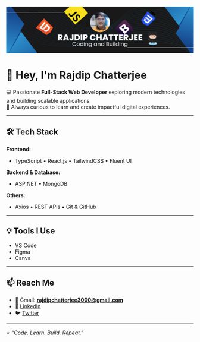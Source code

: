 ![Design and Development](https://github.com/RajdipChatterjee/RajdipChatterjee/blob/main/images/Profile%20Banner%20image.png?raw=true)

# 👋 Hey, I'm Rajdip Chatterjee  

💻 Passionate **Full-Stack Web Developer** exploring modern technologies and building scalable applications.  
🚀 Always curious to learn and create impactful digital experiences.  

---

## 🛠️ Tech Stack  

**Frontend:**  
- TypeScript • React.js • TailwindCSS • Fluent UI  

**Backend & Database:**  
- ASP.NET • MongoDB  

**Others:**  
- Axios • REST APIs • Git & GitHub  

---

## 💡 Tools I Use  
- VS Code  
- Figma  
- Canva  

---

## 📫 Reach Me  
- 📧 Gmail: **rajdipchatterjee3000@gmail.com**  
- 💼 [LinkedIn](https://www.linkedin.com/in/rajdip-chatterjee-612b73232/)  
- 🐦 [Twitter](https://twitter.com/Rajdip3000)  

---

⭐️ *“Code. Learn. Build. Repeat.”*  
